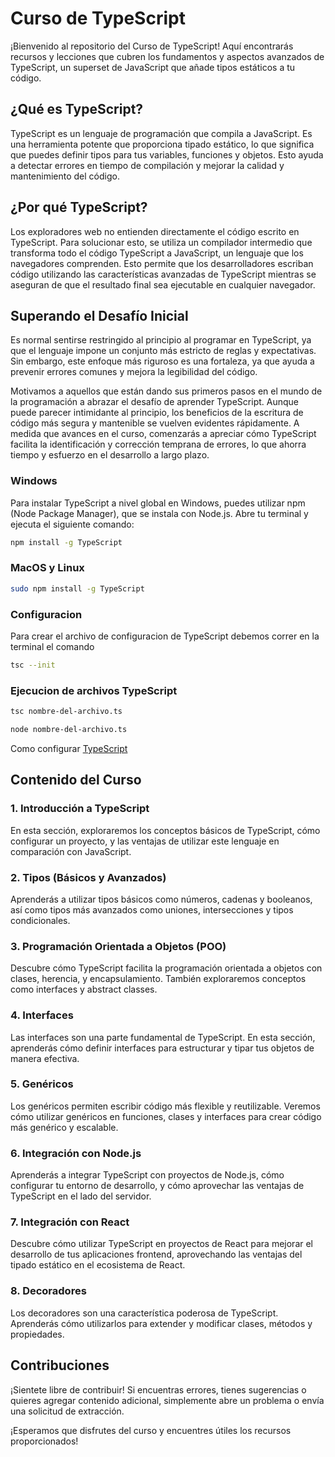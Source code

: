 # Curso de TypeScript

¡Bienvenido al repositorio del Curso de TypeScript! Aquí encontrarás recursos y lecciones que cubren los fundamentos y aspectos avanzados de TypeScript, un superset de JavaScript que añade tipos estáticos a tu código.

## ¿Qué es TypeScript?

TypeScript es un lenguaje de programación que compila a JavaScript. Es una herramienta potente que proporciona tipado estático, lo que significa que puedes definir tipos para tus variables, funciones y objetos. Esto ayuda a detectar errores en tiempo de compilación y mejorar la calidad y mantenimiento del código.

## ¿Por qué TypeScript?

Los exploradores web no entienden directamente el código escrito en TypeScript. Para solucionar esto, se utiliza un compilador intermedio que transforma todo el código TypeScript a JavaScript, un lenguaje que los navegadores comprenden. Esto permite que los desarrolladores escriban código utilizando las características avanzadas de TypeScript mientras se aseguran de que el resultado final sea ejecutable en cualquier navegador.

## Superando el Desafío Inicial

Es normal sentirse restringido al principio al programar en TypeScript, ya que el lenguaje impone un conjunto más estricto de reglas y expectativas. Sin embargo, este enfoque más riguroso es una fortaleza, ya que ayuda a prevenir errores comunes y mejora la legibilidad del código.

Motivamos a aquellos que están dando sus primeros pasos en el mundo de la programación a abrazar el desafío de aprender TypeScript. Aunque puede parecer intimidante al principio, los beneficios de la escritura de código más segura y mantenible se vuelven evidentes rápidamente. A medida que avances en el curso, comenzarás a apreciar cómo TypeScript facilita la identificación y corrección temprana de errores, lo que ahorra tiempo y esfuerzo en el desarrollo a largo plazo.

### Windows

Para instalar TypeScript a nivel global en Windows, puedes utilizar npm (Node Package Manager), que se instala con Node.js. Abre tu terminal y ejecuta el siguiente comando:

```bash
npm install -g TypeScript
```
### MacOS y Linux

```bash
sudo npm install -g TypeScript
```

### Configuracion
Para crear el archivo de configuracion de TypeScript debemos correr en la terminal el comando

```bash
tsc --init
```

### Ejecucion de archivos TypeScript

```bash
tsc nombre-del-archivo.ts
```

```bash
node nombre-del-archivo.ts
```

Como configurar [TypeScript](https://www.youtube.com/watch?v=Cj-tQPybO6o)

## Contenido del Curso

### 1. Introducción a TypeScript
En esta sección, exploraremos los conceptos básicos de TypeScript, cómo configurar un proyecto, y las ventajas de utilizar este lenguaje en comparación con JavaScript.

### 2. Tipos (Básicos y Avanzados)
Aprenderás a utilizar tipos básicos como números, cadenas y booleanos, así como tipos más avanzados como uniones, intersecciones y tipos condicionales.

### 3. Programación Orientada a Objetos (POO)
Descubre cómo TypeScript facilita la programación orientada a objetos con clases, herencia, y encapsulamiento. También exploraremos conceptos como interfaces y abstract classes.

### 4. Interfaces
Las interfaces son una parte fundamental de TypeScript. En esta sección, aprenderás cómo definir interfaces para estructurar y tipar tus objetos de manera efectiva.

### 5. Genéricos
Los genéricos permiten escribir código más flexible y reutilizable. Veremos cómo utilizar genéricos en funciones, clases y interfaces para crear código más genérico y escalable.

### 6. Integración con Node.js
Aprenderás a integrar TypeScript con proyectos de Node.js, cómo configurar tu entorno de desarrollo, y cómo aprovechar las ventajas de TypeScript en el lado del servidor.

### 7. Integración con React
Descubre cómo utilizar TypeScript en proyectos de React para mejorar el desarrollo de tus aplicaciones frontend, aprovechando las ventajas del tipado estático en el ecosistema de React.

### 8. Decoradores
Los decoradores son una característica poderosa de TypeScript. Aprenderás cómo utilizarlos para extender y modificar clases, métodos y propiedades.

## Contribuciones
¡Sientete libre de contribuir! Si encuentras errores, tienes sugerencias o quieres agregar contenido adicional, simplemente abre un problema o envía una solicitud de extracción.

¡Esperamos que disfrutes del curso y encuentres útiles los recursos proporcionados!
